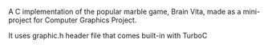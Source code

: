 A C implementation of the popular marble game, Brain Vita, made as a mini-project for Computer Graphics Project.

It uses graphic.h header file that comes built-in with TurboC
